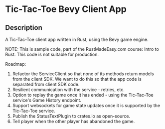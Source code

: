 # Tic-Tac-Toe Bevy Client App

## Description

A Tic-Tac-Toe client app written in Rust, using the Bevy game engine.

NOTE: This is sample code, part of the RustMadeEasy.com course: Intro to Rust. This code is not suitable for
production.

Roadmap:

1. Refactor the ServiceClient so that none of its methods return models from the client SDK. We want to do this so that the app code is separated from client SDK code.  
2. Resilient communication with the service - retries, etc.
3. Option to replay the game once it has ended - using the Tic-Tac-Toe service's Game History endpoint.
4. Support websockets for game state updates once it is supported by the Tic-Tac-Toe service.
5. Publish the StatusTextPlugin to crates.io as open-source.
6. Tell player when the other player has abandoned the game.
